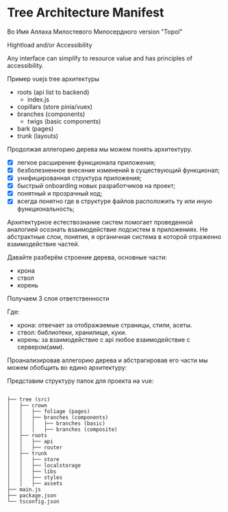 # Tree Architecture Manifest

Во Имя Аллаха Милостевого Милосердного
version "Topol"

Hightload and/or Accessibility 

Any interface can simplify to resource value and has principles of accessibility.

Пример vuejs tree архитектуры 

- roots (api list to backend)
    - index.js
- copillars (store pinia/vuex)
- branches (components)
    - twigs (basic components)
- bark (pages)
- trunk (layouts)

Продолжая аллегорию дерева мы можем понять архитектуру. 

- [x] легкое расширение функционала приложения;
- [x] безболезненное внесение изменений в существующий функционал;
- [x] унифицированная структура приложения;
- [x] быстрый onboarding новых разработчиков на проект;
- [x] понятный и прозрачный код;
- [x] всегда понятно где в структуре файлов расположить ту или иную функциональность;

Архитектурное естествознание систем помогает проведенной аналогией осознать взаимодействие подсистем в приложениях.
Не абстрактные слои, понятия, я органичная система в которой отраженно взаимодействие частей.


Давайте разберём строение дерева, основные части:
- крона
- ствол
- корень
  
Получаем 3 слоя ответственности

Где:
- крона: отвечает за отображаемые страницы, стили, асеты.
- ствол: библиотеки, хранилище, куки.
- корень: за взаимодействие с api любое взаимодействие с сервером(ами).

Проанализировав аллегорию дерева и абстрагировав его части мы можем обобщить во едино архитектуру:

Представим структуру папок для проекта на vue:

<code>
├── tree (src)
│   ├── crown
│   │   ├── foliage (pages)
│   │   ├── branches (components)
│   │   │   ├── branches (basic)
│   │   │   ├── branches (composite)
│   ├── roots
│   │   ├── api
│   │   ├── router
│   ├── trunk
│   │   ├── store
│   │   ├── localstorage
│   │   ├── libs
│   │   ├── styles
│   │   ├── assets
├── main.js
├── package.json
└── tsconfig.json
</code>
